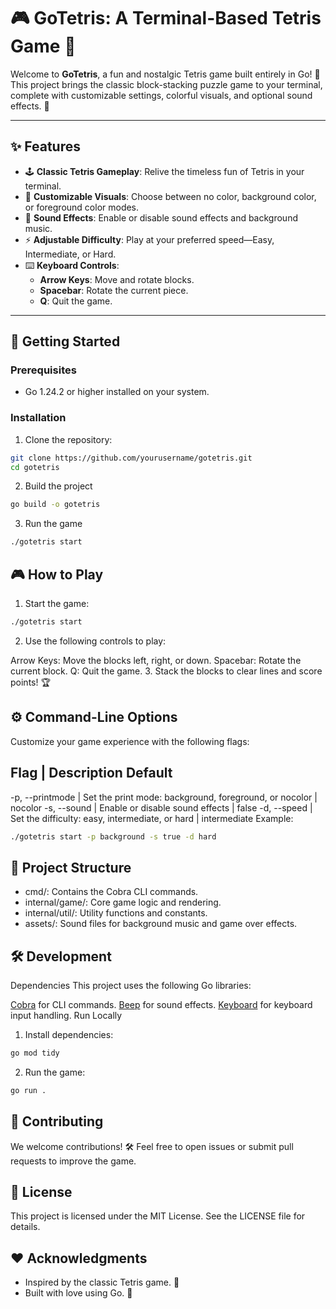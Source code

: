 # 🎮 GoTetris: A Terminal-Based Tetris Game 🧩

Welcome to **GoTetris**, a fun and nostalgic Tetris game built entirely in Go! 🚀 This project brings the classic block-stacking puzzle game to your terminal, complete with customizable settings, colorful visuals, and optional sound effects. 🎵

---

## ✨ Features

- 🕹️ **Classic Tetris Gameplay**: Relive the timeless fun of Tetris in your terminal.
- 🎨 **Customizable Visuals**: Choose between no color, background color, or foreground color modes.
- 🎵 **Sound Effects**: Enable or disable sound effects and background music.
- ⚡ **Adjustable Difficulty**: Play at your preferred speed—Easy, Intermediate, or Hard.
- ⌨️ **Keyboard Controls**:
  - **Arrow Keys**: Move and rotate blocks.
  - **Spacebar**: Rotate the current piece.
  - **Q**: Quit the game.

---

## 🚀 Getting Started

### Prerequisites
- Go 1.24.2 or higher installed on your system.

### Installation
1. Clone the repository:
```bash
git clone https://github.com/yourusername/gotetris.git
cd gotetris
```

2. Build the project
```bash
go build -o gotetris
```

3. Run the game
```bash
./gotetris start
```

## 🎮 How to Play
1. Start the game:
```bash
./gotetris start
```
2. Use the following controls to play:

Arrow Keys: Move the blocks left, right, or down.
Spacebar: Rotate the current block.
Q: Quit the game.
3. Stack the blocks to clear lines and score points! 🏆

## ⚙️ Command-Line Options
Customize your game experience with the following flags:

Flag |	Description	Default
---------------------------------
-p, --printmode	| Set the print mode: background, foreground, or nocolor | nocolor
-s, --sound	| Enable or disable sound effects |	false
-d, --speed	| Set the difficulty: easy, intermediate, or hard | intermediate
Example:
```bash
./gotetris start -p background -s true -d hard
```

## 📂 Project Structure
* cmd/: Contains the Cobra CLI commands.
* internal/game/: Core game logic and rendering.
* internal/util/: Utility functions and constants.
* assets/: Sound files for background music and game over effects.

## 🛠️ Development
Dependencies
This project uses the following Go libraries:

[Cobra](https://github.com/spf13/cobra) for CLI commands.
[Beep](https://github.com/faiface/beep) for sound effects.
[Keyboard](https://github.com/eiannone/keyboard) for keyboard input handling.
Run Locally
1. Install dependencies:
```bash
go mod tidy
```
2. Run the game:
```bash
go run .
```

## 🎉 Contributing
We welcome contributions! 🛠️ Feel free to open issues or submit pull requests to improve the game.

## 📜 License
This project is licensed under the MIT License. See the LICENSE file for details.

## ❤️ Acknowledgments
* Inspired by the classic Tetris game. 🎵
* Built with love using Go. 🐹
